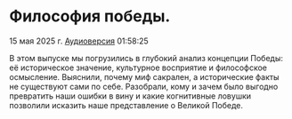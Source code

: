 # Философия победы.

15 мая 2025 г. [Аудиоверсия](https://www.youtube.com/watch?v=EEfp0FmNIi4) 01:58:25

В этом выпуске мы погрузились в глубокий анализ концепции Победы: её историческое значение, культурное восприятие и философское осмысление.
Выяснили, почему миф сакрален, а исторические факты не существуют сами по себе.
Разобрали, кому и зачем было выгодно превратить наши ошибки в вину и какие когнитивные ловушки позволили исказить наше представление о Великой Победе.
